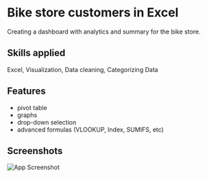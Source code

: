 
# Bike store customers in Excel
 
 Creating a dashboard with analytics and summary for the bike store. 

 
 







## Skills applied

 Excel, Visualization, Data cleaning, Categorizing Data


## Features

- pivot table 
- graphs
- drop-down selection
- advanced formulas (VLOOKUP, Index, SUMIFS, etc)


## Screenshots

![App Screenshot](WeightDeltaVsRecoveryDelta.png)









